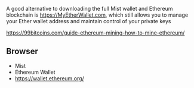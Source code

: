A good alternative to downloading the full Mist wallet and Ethereum blockchain is https://MyEtherWallet.com, which still allows you to manage your Ether wallet address and maintain control of your private keys

https://99bitcoins.com/guide-ethereum-mining-how-to-mine-ethereum/

## Browser

- Mist
- Ethereum Wallet
- https://wallet.ethereum.org/
